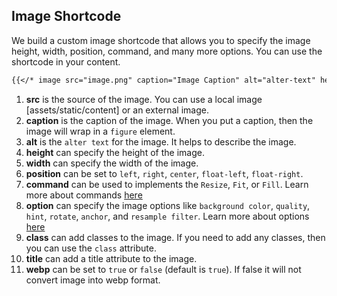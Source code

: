 ## Image Shortcode

We build a custom image shortcode that allows you to specify the image height, width, position, command, and many more options. You can use the shortcode in your content.

```md
{{</* image src="image.png" caption="Image Caption" alt="alter-text" height="100" width="200" position="float-left" command="fill" option="q10 r90" class="img-fluid" title="Image Title" webp="true" */>}}
```

1. **src** is the source of the image. You can use a local image [assets/static/content] or an external image.
1. **caption** is the caption of the image. When you put a caption, then the image will wrap in a `figure` element.
1. **alt** is the `alter text` for the image. It helps to describe the image.
1. **height** can specify the height of the image.
1. **width** can specify the width of the image.
1. **position** can be set to `left`, `right`, `center`, `float-left`, `float-right`.
1. **command** can be used to implements the `Resize`, `Fit`, or `Fill`. Learn more about commands [here](https://gohugo.io/content-management/image-processing/#image-processing-methods)
1. **option** can specify the image options like `background color`, `quality`, `hint`, `rotate`, `anchor`, and `resample filter`. Learn more about options [here](https://gohugo.io/content-management/image-processing/#image-processing-options)
1. **class** can add classes to the image. If you need to add any classes, then you can use the `class` attribute.
1. **title** can add a title attribute to the image.
1. **webp** can be set to `true` or `false` (default is `true`). If false it will not convert image into webp format.
